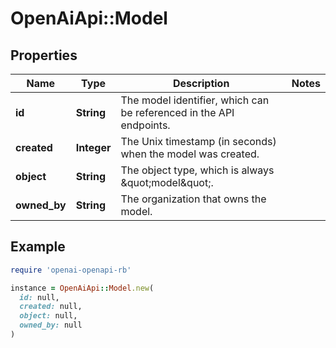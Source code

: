 # OpenAiApi::Model

## Properties

| Name | Type | Description | Notes |
| ---- | ---- | ----------- | ----- |
| **id** | **String** | The model identifier, which can be referenced in the API endpoints. |  |
| **created** | **Integer** | The Unix timestamp (in seconds) when the model was created. |  |
| **object** | **String** | The object type, which is always \&quot;model\&quot;. |  |
| **owned_by** | **String** | The organization that owns the model. |  |

## Example

```ruby
require 'openai-openapi-rb'

instance = OpenAiApi::Model.new(
  id: null,
  created: null,
  object: null,
  owned_by: null
)
```

